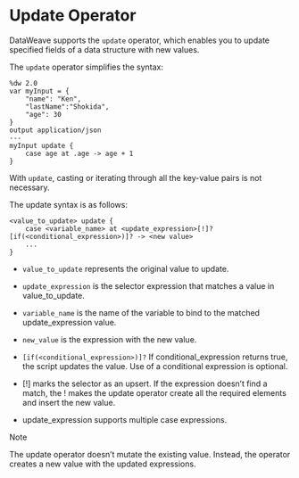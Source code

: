 # Update Operator

DataWeave supports the `update` operator, which enables you to update specified fields of a data structure with new values.

The `update` operator simplifies the syntax:

```
%dw 2.0
var myInput = {
    "name": "Ken",
    "lastName":"Shokida",
    "age": 30
}
output application/json
---
myInput update {
    case age at .age -> age + 1
}
```

With `update`, casting or iterating through all the key-value pairs is not necessary.

The update syntax is as follows:

```
<value_to_update> update {
    case <variable_name> at <update_expression>[!]? [if(<conditional_expression>)]? -> <new value>
    ...
}
```
- `value_to_update` represents the original value to update.

- `update_expression` is the selector expression that matches a value in value_to_update.

- `variable_name` is the name of the variable to bind to the matched update_expression value.

- `new_value` is the expression with the new value.

- `[if(<conditional_expression>)]?` If conditional_expression returns true, the script updates the value. Use of a conditional expression is optional.

- [!] marks the selector as an upsert. If the expression doesn’t find a match, the ! makes the update operator create all the required elements and insert the new value.

- update_expression supports multiple case expressions.

> [!NOTE]
> The update operator doesn’t mutate the existing value. Instead, the operator creates a new value with the updated expressions.
